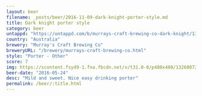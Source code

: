 ```yaml
---
layout: beer
filename: _posts/beer/2016-11-09-dark-knight-porter-style.md
title: Dark knight porter style
category: beer
untappd: "https://untappd.com/b/murrays-craft-brewing-co-dark-knight/13293"
country: "Australia"
brewery: "Murray's Craft Brewing Co"
breweryURL: "/brewery/murrays-craft-brewing-co.html"
style: "Porter - Other"
score: 7
img: https://scontent.fsyd9-1.fna.fbcdn.net/v/t31.0-0/p480x480/13268072_10154147277768745_7051226245324032886_o.jpg?_nc_cat=104&_nc_sid=e007fa&_nc_ohc=SjrvDfS9xGUAX-bnx67&_nc_ht=scontent.fsyd9-1.fna&_nc_tp=6&oh=1085b29354e9e4772dacd15348789428&oe=5F493FA2
beer-date: "2016-05-24"
desc: "Mild and sweet. Nice easy drinking porter"
permalink: /beer/:title.html
---
```

